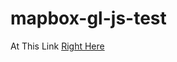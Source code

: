 mapbox-gl-js-test
=================
At This Link [Right Here](http://jonahadkins.github.io/mapbox-gl-js-test)

